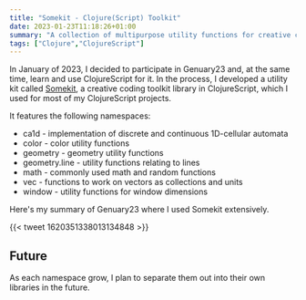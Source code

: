 ```yaml
---
title: "Somekit - Clojure(Script) Toolkit"
date: 2023-01-23T11:18:26+01:00
summary: "A collection of multipurpose utility functions for creative coding in Clojure(Script)."
tags: ["Clojure","ClojureScript"]
---
```


In January of 2023, I decided to participate in Genuary23 and, at the same
time, learn and use ClojureScript for it. In the process, I developed a utility
kit called [Somekit](https://github.com/somecho/somekit), a creative coding
toolkit library in ClojureScript, which I used for most of my ClojureScript
projects.

It features the following namespaces: 
- ca1d - implementation of discrete and continuous 1D-cellular automata
- color - color utility functions
- geometry - geometry utility functions
- geometry.line - utility functions relating to lines
- math - commonly used math and random functions
- vec - functions to work on vectors as collections and units
- window - utility functions for window dimensions

Here's my summary of Genuary23 where I used Somekit extensively.

{{< tweet 1620351338013134848 >}}

## Future

As each namespace grow, I plan to separate them out into their own
libraries in the future. 

